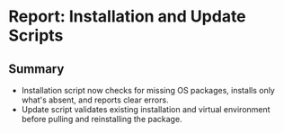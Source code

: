 # Report: Installation and Update Scripts

## Summary
- Installation script now checks for missing OS packages, installs only what's absent, and reports clear errors.
- Update script validates existing installation and virtual environment before pulling and reinstalling the package.
